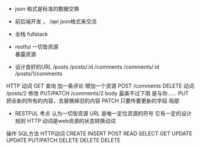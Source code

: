 - json 格式是标准的数据交换 
- 前后端开发 ， /api json格式来交流
- 全栈 fullstack

- restful 一切皆资源  
  暴露资源
- 设计良好的URL 
  /posts
  /posts/:id
  /comments
  /comments/:id
  /posts/1/comments

HTTP 动词
GET 查询 
加一条评论  增加一个资源
POST  /comments
DELETE 动词  /posts/2
修改 PUT/PATCH
/comments/2 body 最美不过下雨 是与你......
PUT 把全新的所有的内容，去替换掉旧的内容
PATCH 只要传要更新的字段 局部 

- RESTFUL 考点
认为一切皆资源 URL 是唯一定位资源的符号  它有一定的设计规则
HTTP 动词是web资源的状态转换动词

操作    SQL方法    HTTP动词
CREATE  INSERT     POST
READ    SELECT     GET 
UPDATE  UPDATE     PUT/PATCH
DELETE  DELETE     DELETE 
